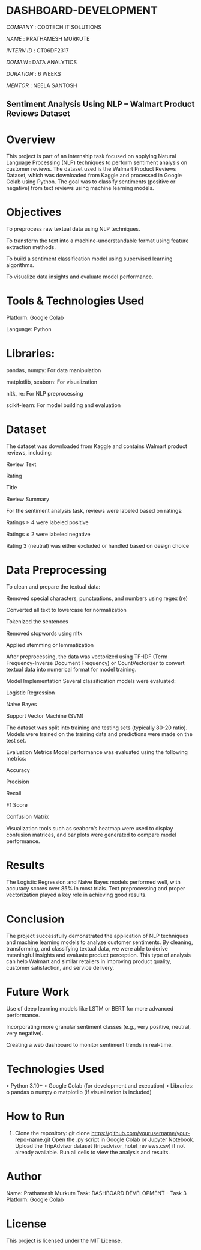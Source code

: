 # DASHBOARD-DEVELOPMENT

*COMPANY* : CODTECH IT SOLUTIONS

*NAME* : PRATHAMESH MURKUTE

*INTERN ID* : CT06DF2317

*DOMAIN* : DATA ANALYTICS

*DURATION* : 6 WEEKS

*MENTOR* : NEELA SANTOSH

## Sentiment Analysis Using NLP – Walmart Product Reviews Dataset

# Overview
This project is part of an internship task focused on applying Natural Language Processing (NLP) techniques to perform sentiment analysis on customer reviews. The dataset used is the Walmart Product Reviews Dataset, which was downloaded from Kaggle and processed in Google Colab using Python. The goal was to classify sentiments (positive or negative) from text reviews using machine learning models.

# Objectives
To preprocess raw textual data using NLP techniques.

To transform the text into a machine-understandable format using feature extraction methods.

To build a sentiment classification model using supervised learning algorithms.

To visualize data insights and evaluate model performance.

# Tools & Technologies Used
Platform: Google Colab

Language: Python

# Libraries:

pandas, numpy: For data manipulation

matplotlib, seaborn: For visualization

nltk, re: For NLP preprocessing

scikit-learn: For model building and evaluation

# Dataset
The dataset was downloaded from Kaggle and contains Walmart product reviews, including:

Review Text

Rating

Title

Review Summary

For the sentiment analysis task, reviews were labeled based on ratings:

Ratings ≥ 4 were labeled positive

Ratings ≤ 2 were labeled negative

Rating 3 (neutral) was either excluded or handled based on design choice

# Data Preprocessing
To clean and prepare the textual data:

Removed special characters, punctuations, and numbers using regex (re)

Converted all text to lowercase for normalization

Tokenized the sentences

Removed stopwords using nltk

Applied stemming or lemmatization

After preprocessing, the data was vectorized using TF-IDF (Term Frequency-Inverse Document Frequency) or CountVectorizer to convert textual data into numerical format for model training.

Model Implementation
Several classification models were evaluated:

Logistic Regression

Naive Bayes

Support Vector Machine (SVM)

The dataset was split into training and testing sets (typically 80-20 ratio). Models were trained on the training data and predictions were made on the test set.

Evaluation Metrics
Model performance was evaluated using the following metrics:

Accuracy

Precision

Recall

F1 Score

Confusion Matrix

Visualization tools such as seaborn’s heatmap were used to display confusion matrices, and bar plots were generated to compare model performance.

# Results
The Logistic Regression and Naive Bayes models performed well, with accuracy scores over 85% in most trials. Text preprocessing and proper vectorization played a key role in achieving good results.

# Conclusion
The project successfully demonstrated the application of NLP techniques and machine learning models to analyze customer sentiments. By cleaning, transforming, and classifying textual data, we were able to derive meaningful insights and evaluate product perception. This type of analysis can help Walmart and similar retailers in improving product quality, customer satisfaction, and service delivery.

# Future Work
Use of deep learning models like LSTM or BERT for more advanced performance.

Incorporating more granular sentiment classes (e.g., very positive, neutral, very negative).

Creating a web dashboard to monitor sentiment trends in real-time.

# Technologies Used
•	Python 3.10+
•	Google Colab (for development and execution)
•	Libraries:
o	pandas
o	numpy
o	matplotlib (if visualization is included)

# How to Run
1.	Clone the repository:
git clone https://github.com/yourusername/your-repo-name.git
Open the .py script in Google Colab or Jupyter Notebook.
Upload the TripAdvisor dataset (tripadvisor_hotel_reviews.csv) if not already available.
Run all cells to view the analysis and results.

# Author
Name: Prathamesh Murkute
Task: DASHBOARD DEVELOPMENT - Task 3
Platform: Google Colab

# License
This project is licensed under the MIT License.
